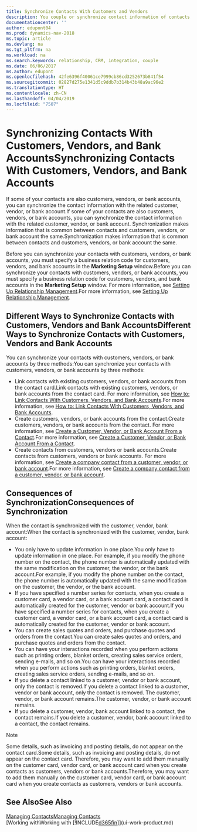 ```yaml
---
title: Synchronize Contacts With Customers and Vendors
description: You couple or synchronize contact information of contacts who are also customers, vendors, or bank accounts, so you only update information in one place.
documentationcenter: ''
author: edupont04
ms.prod: dynamics-nav-2018
ms.topic: article
ms.devlang: na
ms.tgt_pltfrm: na
ms.workload: na
ms.search.keywords: relationship, CRM, integration, couple
ms.date: 06/06/2017
ms.author: edupont
ms.openlocfilehash: 42fe6396f40061ce7999cb86cd3252673b841f54
ms.sourcegitcommit: 02827d275e1341d5c9ddb7b314b43b48a9ac96e2
ms.translationtype: HT
ms.contentlocale: zh-CN
ms.lasthandoff: 04/04/2019
ms.locfileid: "7507"
---
```

# <a name="synchronizing-contacts-with-customers-vendors-and-bank-accounts"></a><span data-ttu-id="ac197-103">Synchronizing Contacts With Customers, Vendors, and Bank Accounts</span><span class="sxs-lookup"><span data-stu-id="ac197-103">Synchronizing Contacts With Customers, Vendors, and Bank Accounts</span></span>
<span data-ttu-id="ac197-104">If some of your contacts are also customers, vendors, or bank accounts, you can synchronize the contact information with the related customer, vendor, or bank account.</span><span class="sxs-lookup"><span data-stu-id="ac197-104">If some of your contacts are also customers, vendors, or bank accounts, you can synchronize the contact information with the related customer, vendor, or bank account.</span></span> <span data-ttu-id="ac197-105">Synchronization makes information that is common between contacts and customers, vendors, or bank account the same.</span><span class="sxs-lookup"><span data-stu-id="ac197-105">Synchronization makes information that is common between contacts and customers, vendors, or bank account the same.</span></span>  

<span data-ttu-id="ac197-106">Before you can synchronize your contacts with customers, vendors, or bank accounts, you must specify a business relation code for customers, vendors, and bank accounts in the **Marketing Setup** window.</span><span class="sxs-lookup"><span data-stu-id="ac197-106">Before you can synchronize your contacts with customers, vendors, or bank accounts, you must specify a business relation code for customers, vendors, and bank accounts in the **Marketing Setup** window.</span></span> <span data-ttu-id="ac197-107">For more information, see [Setting Up Relationship Management](marketing-setup-marketing.md).</span><span class="sxs-lookup"><span data-stu-id="ac197-107">For more information, see [Setting Up Relationship Management](marketing-setup-marketing.md).</span></span>

## <a name="different-ways-to-synchronize-contacts-with-customers-vendors-and-bank-accounts"></a><span data-ttu-id="ac197-108">Different Ways to Synchronize Contacts with Customers, Vendors and Bank Accounts</span><span class="sxs-lookup"><span data-stu-id="ac197-108">Different Ways to Synchronize Contacts with Customers, Vendors and Bank Accounts</span></span>
<span data-ttu-id="ac197-109">You can synchronize your contacts with customers, vendors, or bank accounts by three methods:</span><span class="sxs-lookup"><span data-stu-id="ac197-109">You can synchronize your contacts with customers, vendors, or bank accounts by three methods:</span></span>

* <span data-ttu-id="ac197-110">Link contacts with existing customers, vendors, or bank accounts from the contact card.</span><span class="sxs-lookup"><span data-stu-id="ac197-110">Link contacts with existing customers, vendors, or bank accounts from the contact card.</span></span> <span data-ttu-id="ac197-111">For more information, see [How to: Link Contacts With Customers, Vendors, and Bank Accounts](marketing-how-link-contact.md).</span><span class="sxs-lookup"><span data-stu-id="ac197-111">For more information, see [How to: Link Contacts With Customers, Vendors, and Bank Accounts](marketing-how-link-contact.md).</span></span>
* <span data-ttu-id="ac197-112">Create customers, vendors, or bank accounts from the contact.</span><span class="sxs-lookup"><span data-stu-id="ac197-112">Create customers, vendors, or bank accounts from the contact.</span></span> <span data-ttu-id="ac197-113">For more information, see [Create a Customer, Vendor, or Bank Account From a Contact](marketing-how-create-contacts-new-customers-vendors-bank-accounts.md).</span><span class="sxs-lookup"><span data-stu-id="ac197-113">For more information, see [Create a Customer, Vendor, or Bank Account From a Contact](marketing-how-create-contacts-new-customers-vendors-bank-accounts.md).</span></span>
* <span data-ttu-id="ac197-114">Create contacts from customers, vendors or bank accounts.</span><span class="sxs-lookup"><span data-stu-id="ac197-114">Create contacts from customers, vendors or bank accounts.</span></span> <span data-ttu-id="ac197-115">For more information, see [Create a company contact from a customer, vendor, or bank account](marketing-how-create-contact-companies.md).</span><span class="sxs-lookup"><span data-stu-id="ac197-115">For more information, see [Create a company contact from a customer, vendor, or bank account](marketing-how-create-contact-companies.md).</span></span>

## <a name="consequences-of-synchronization"></a><span data-ttu-id="ac197-116">Consequences of Synchronization</span><span class="sxs-lookup"><span data-stu-id="ac197-116">Consequences of Synchronization</span></span>
<span data-ttu-id="ac197-117">When the contact is synchronized with the customer, vendor, bank account:</span><span class="sxs-lookup"><span data-stu-id="ac197-117">When the contact is synchronized with the customer, vendor, bank account:</span></span>

* <span data-ttu-id="ac197-118">You only have to update information in one place.</span><span class="sxs-lookup"><span data-stu-id="ac197-118">You only have to update information in one place.</span></span> <span data-ttu-id="ac197-119">For example, if you modify the phone number on the contact, the phone number is automatically updated with the same modification on the customer, the vendor, or the bank account.</span><span class="sxs-lookup"><span data-stu-id="ac197-119">For example, if you modify the phone number on the contact, the phone number is automatically updated with the same modification on the customer, the vendor, or the bank account.</span></span>
* <span data-ttu-id="ac197-120">If you have specified a number series for contacts, when you create a customer card, a vendor card, or a bank account card, a contact card is automatically created for the customer, vendor or bank account.</span><span class="sxs-lookup"><span data-stu-id="ac197-120">If you have specified a number series for contacts, when you create a customer card, a vendor card, or a bank account card, a contact card is automatically created for the customer, vendor or bank account.</span></span>
* <span data-ttu-id="ac197-121">You can create sales quotes and orders, and purchase quotes and orders from the contact.</span><span class="sxs-lookup"><span data-stu-id="ac197-121">You can create sales quotes and orders, and purchase quotes and orders from the contact.</span></span>
* <span data-ttu-id="ac197-122">You can have your interactions recorded when you perform actions such as printing orders, blanket orders, creating sales service orders, sending e-mails, and so on.</span><span class="sxs-lookup"><span data-stu-id="ac197-122">You can have your interactions recorded when you perform actions such as printing orders, blanket orders, creating sales service orders, sending e-mails, and so on.</span></span>
* <span data-ttu-id="ac197-123">If you delete a contact linked to a customer, vendor or bank account, only the contact is removed.</span><span class="sxs-lookup"><span data-stu-id="ac197-123">If you delete a contact linked to a customer, vendor or bank account, only the contact is removed.</span></span> <span data-ttu-id="ac197-124">The customer, vendor, or bank account remains.</span><span class="sxs-lookup"><span data-stu-id="ac197-124">The customer, vendor, or bank account remains.</span></span>
* <span data-ttu-id="ac197-125">If you delete a customer, vendor, bank account linked to a contact, the contact remains.</span><span class="sxs-lookup"><span data-stu-id="ac197-125">If you delete a customer, vendor, bank account linked to a contact, the contact remains.</span></span>

> [!NOTE]  
>   <span data-ttu-id="ac197-126">Some details, such as invoicing and posting details, do not appear on the contact card.</span><span class="sxs-lookup"><span data-stu-id="ac197-126">Some details, such as invoicing and posting details, do not appear on the contact card.</span></span> <span data-ttu-id="ac197-127">Therefore, you may want to add them manually on the customer card, vendor card, or bank account card when you create contacts as customers, vendors or bank accounts.</span><span class="sxs-lookup"><span data-stu-id="ac197-127">Therefore, you may want to add them manually on the customer card, vendor card, or bank account card when you create contacts as customers, vendors or bank accounts.</span></span>

## <a name="see-also"></a><span data-ttu-id="ac197-128">See Also</span><span class="sxs-lookup"><span data-stu-id="ac197-128">See Also</span></span>
[<span data-ttu-id="ac197-129">Managing Contacts</span><span class="sxs-lookup"><span data-stu-id="ac197-129">Managing Contacts</span></span>](marketing-contacts.md)  
[<span data-ttu-id="ac197-130">Working with</span><span class="sxs-lookup"><span data-stu-id="ac197-130">Working with</span></span> [!INCLUDE[d365fin](includes/d365fin_md.md)]](ui-work-product.md)

